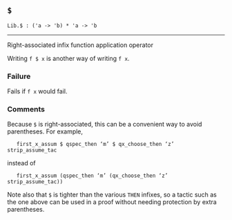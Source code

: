 ## `$`

``` hol4
Lib.$ : ('a -> 'b) * 'a -> 'b
```

------------------------------------------------------------------------

Right-associated infix function application operator

Writing `f $ x` is another way of writing `f x`.

### Failure

Fails if `f x` would fail.

### Comments

Because `$` is right-associated, this can be a convenient way to avoid
parentheses. For example,

``` hol4
   first_x_assum $ qspec_then ‘m’ $ qx_choose_then ‘z’ strip_assume_tac
```

instead of

``` hol4
   first_x_assum (qspec_then ‘m’ (qx_choose_then ‘z’ strip_assume_tac))
```

Note also that `$` is tighter than the various `THEN` infixes, so a
tactic such as the one above can be used in a proof without needing
protection by extra parentheses.
